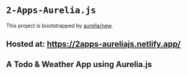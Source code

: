 # `2-Apps-Aurelia.js`

This project is bootstrapped by [aurelia/new](https://github.com/aurelia/new).

## Hosted at: **https://2apps-aureliajs.netlify.app/**

## A Todo & Weather App using Aurelia.js
